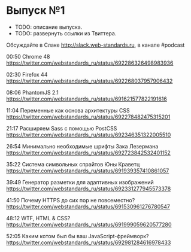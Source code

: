 # Выпуск №1

- TODO: описание выпуска.
- TODO: развернуть ссылки из Твиттера.

Обсуждайте в Слаке http://slack.web-standards.ru, в канале #​podcast

00:50 Chrome 48
https://twitter.com/webstandards_ru/status/692286326498983936

02:30 Firefox 44
https://twitter.com/webstandards_ru/status/692268037957906432

08:06 PhantomJS 2.1
https://twitter.com/webstandards_ru/status/691621577822191616

11:04 Переменные как основа архитектуры CSS
https://twitter.com/webstandards_ru/status/692278482475315201

21:17 Расширяем Sass с помощью PostCSS
https://twitter.com/webstandards_ru/status/692346351322005510

26:54 Минимально необходимые шрифты Зака Лезермана
https://twitter.com/webstandards_ru/status/692723842532401152

35:22 Система символьных спрайтов Юны Краветц
https://twitter.com/webstandards_ru/status/691939357410861057

39:49 Генератор разметки для адаптивных изображений
https://twitter.com/webstandards_ru/status/692331277945573378

41:50 Почему HTTPS до сих пор не повсеместно?
https://twitter.com/webstandards_ru/status/691530961276780547

48:12 WTF, HTML & CSS?
https://twitter.com/webstandards_ru/status/691999059620577280

52:05 Каким котом был бы ваш JavaScript-фреймворк?
https://twitter.com/webstandards_ru/status/692981284616978433
